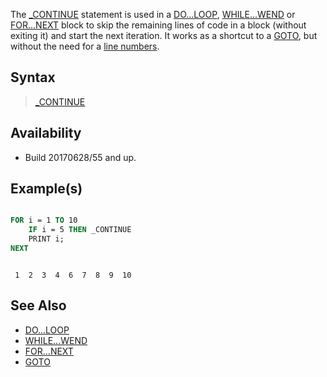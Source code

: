 The [_CONTINUE](_CONTINUE) statement is used in a [DO...LOOP](DO...LOOP), [WHILE...WEND](WHILE...WEND) or [FOR...NEXT](FOR...NEXT) block to skip the remaining lines of code in a block (without exiting it) and start the next iteration. It works as a shortcut to a [GOTO](GOTO), but without the need for a [line numbers](line-numbers). 

## Syntax

> [_CONTINUE](_CONTINUE)

## Availability

* Build 20170628/55 and up.

## Example(s)

```vb

FOR i = 1 TO 10
    IF i = 5 THEN _CONTINUE
    PRINT i;
NEXT

```

```text

 1  2  3  4  6  7  8  9  10

```

## See Also

* [DO...LOOP](DO...LOOP)
* [WHILE...WEND](WHILE...WEND)
* [FOR...NEXT](FOR...NEXT)
* [GOTO](GOTO)
